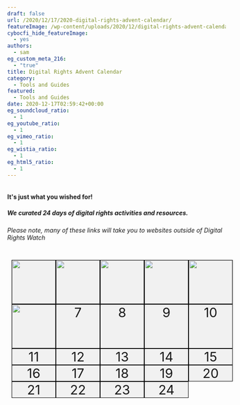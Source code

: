 ```yaml
---
draft: false
url: /2020/12/17/2020-digital-rights-advent-calendar/
featureImage: /wp-content/uploads/2020/12/digital-rights-advent-calendar-23.png
cybocfi_hide_featureImage:
  - yes
authors:
  - sam
eg_custom_meta_216:
  - "true"
title: Digital Rights Advent Calendar
category:
  - Tools and Guides
featured:
  - Tools and Guides
date: 2020-12-17T02:59:42+00:00
eg_soundcloud_ratio:
  - 1
eg_youtube_ratio:
  - 1
eg_vimeo_ratio:
  - 1
eg_wistia_ratio:
  - 1
eg_html5_ratio:
  - 1
---
```

![]()

#### It's just what you wished for!

##### We curated 24 days of digital rights activities and resources.

###### Please note, many of these links will take you to websites outside of Digital Rights Watch

<style>
.advent {
  display: grid;
  grid-template-columns: auto auto auto auto auto;
  padding: 10px;
}
.advent > div {
  background-color: #f1f1f1;
  border: 1px solid black;
  font-size: 30px;
  text-align: center;
}
</style>

<div class="advent">
  <div>
  	<a href="/2020/11/30/all-i-want-for-christmas-is-to-stop-normalising-surveillance/">
	<img src="/images/1-1024x1024.png" alt="" style="width:100px;height:100px;">
	</a>
  </div>

  <div>

<a href="https://ssd.eff.org/module/how-enable-two-factor-authentication">
<img src="/images/2.png" alt="" style="width:100px;height:100px;">
</a>

</div>

  <div>
<a href="https://www.eff.org/deeplinks/2020/11/podcast-episode-your-face-their-database">
<img src="/images/1-1-1024x1024.png" alt="" style="width:100px;height:100px;">
</a>
</div>  

<div>
<a href="https://myshadow.org/">
<img src="/images/01-8-1024x1024.png" alt="" style="width:100px;height:100px;">
</a>
</div>  

<div>
  	<a href="https://myshadow.org/trace-my-shadow">
	<img src="/images/01-6-1-1024x1024.png" alt="" style="width:100px;height:100px;">
	</a>
</div>

  <div>
  	<a href="https://privacybadger.org/">
	<img src="/images/2-1024x1024.png" alt="" style="width:100px;height:100px;">
	</a>
</div>  
  <div>7</div>
  <div>8</div>
  <div>9</div>
  <div>10</div>
  <div>11</div>  
  <div>12</div>
  <div>13</div>
  <div>14</div>  
  <div>15</div>
  <div>16</div>
  <div>17</div>
  <div>18</div>
  <div>19</div>  
  <div>20</div>
  <div>21</div>
  <div>22</div>  
  <div>23</div>
  <div>24</div>
</div>